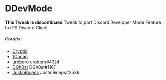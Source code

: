 # DDevMode
**This Tweak is discontinued**
Tweak to port Discord Developer Mode Feature to iOS Discord Client

##### Credits:
* [Cryptic](https://twitter.com/cryptiiiic)
* [1Conan](https://twitter.com/1ConanEdogawa)
* [uroboro]() uroboro#4324
* [DGh0st]() DGh0st#1167
* [JustinBiceps]() JustinBiceps#2539 
